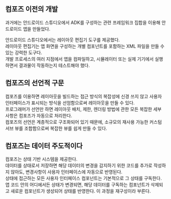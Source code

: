 ## 컴포즈 이전의 개발

과거에는 안드로이드 스튜디오에서 ADK를 구성하는 관련 프레임워크 집합을 이용해 안드로이드 앱을 만들었다.  

안드로이드 스튜디오에서는 레이아웃 편집기 도구를 제공했다.  
레이아웃 편집기는 앱 화면을 구성하는 개별 컴포넌트를 포함하는 XML 파일을 만들 수 있는 강력한 도구다.  
개발 프로세스의 여러 지점에서 앱을 컴파일하고, 시뮬레이터 또는 실제 기기에서 실행하면서 결과물이 작동하는지 테스트해야 했다.

## 컴포즈의 선언적 구문

컴포즈를 이용하면 레이아웃을 빌드하는 접근 방식의 복잡성에 신경 쓰지 않고 사용자 인터페이스가 표시되는 방식을 선엄함으로써 레이아웃을 만들 수 있다.  
프로그래머가 선언만 하면 레이아웃 배치, 제한, 렌더링 방법에 관한 모든 복잡한 세부 사항은 컴포즈가 자동으로 처리한다.  
컴포즈의 선언은 계층적으로 구조화되어 있기 때문에, 소규모의 재사용 가능한 커스텀 서브 뷰를 조합함으로써 복잡한 뷰를 쉽게 만들 수 있다.

## 컴포즈는 데이터 주도적이다

컴포즈는 상태 기반 시스템을 제공한다.  
데이터를 상태로서 저장하면 해당 데이터의 변경을 감지하기 위한 코드를 추가로 작성하지 않아도, 변경사항이 사용자 인터페이스에 자동으로 반영된다.  
상태에 접근하는 모든 사용자 인터페이스 컴포넌트는 기본적으로 그 상태를 구독한다.  
앱 코드 안의 어디에서든 상태가 변경되면, 해당 데이터를 구독하는 컴포넌트가 삭제되고 새로운 컴포넌트가 생성되어 상태를 반영한다. 이 과정을 재구성이라 부른다.
